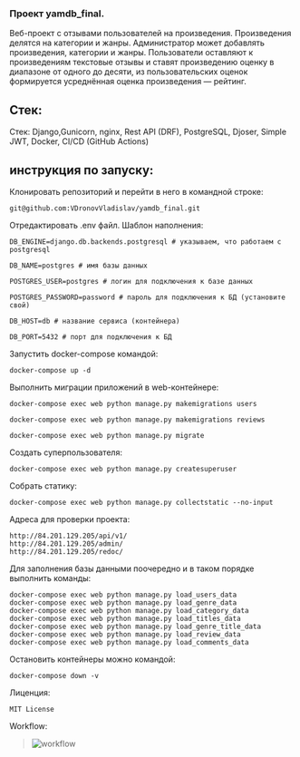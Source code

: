 ### Проект yamdb_final.
Веб-проект c отзывами пользователей на произведения.
Произведения делятся на категории и жанры. Администратор может добавлять произведения, категории и жанры.
Пользователи оставляют к произведениям текстовые отзывы и ставят произведению оценку в диапазоне от одного до десяти, из пользовательских оценок формируется усреднённая оценка произведения — рейтинг.
## Стек:
Стек: Django,Gunicorn, nginx, Rest API (DRF), PostgreSQL, Djoser, Simple JWT, Docker, CI/CD (GitHub
Actions)
## инcтрукция по запуску:

  
Клонировать репозиторий и перейти в него в командной строке:
  
```
git@github.com:VDronovVladislav/yamdb_final.git
```

Отредактировать .env файл. Шаблон наполнения:
```
DB_ENGINE=django.db.backends.postgresql # указываем, что работаем с postgresql

DB_NAME=postgres # имя базы данных

POSTGRES_USER=postgres # логин для подключения к базе данных

POSTGRES_PASSWORD=password # пароль для подключения к БД (установите свой)

DB_HOST=db # название сервиса (контейнера)

DB_PORT=5432 # порт для подключения к БД
```
  
Запустить docker-compose командой:
```
docker-compose up -d
```

Выполнить миграции приложений в web-контейнере:
  
```
docker-compose exec web python manage.py makemigrations users
```
```
docker-compose exec web python manage.py makemigrations reviews
```
```
docker-compose exec web python manage.py migrate
```

Создать суперпользователя:
```
docker-compose exec web python manage.py createsuperuser
```
Собрать статику:
```
docker-compose exec web python manage.py collectstatic --no-input
```

Адреса для проверки проекта:
```
http://84.201.129.205/api/v1/
http://84.201.129.205/admin/
http://84.201.129.205/redoc/
```

Для заполнения базы данными поочередно и в таком порядке выполнить команды:
```
docker-compose exec web python manage.py load_users_data
docker-compose exec web python manage.py load_genre_data
docker-compose exec web python manage.py load_category_data
docker-compose exec web python manage.py load_titles_data
docker-compose exec web python manage.py load_genre_title_data
docker-compose exec web python manage.py load_review_data
docker-compose exec web python manage.py load_comments_data
```

Остановить контейнеры можно командой:
```
docker-compose down -v
```

Лиценция:
```
MIT License
```

Workflow:
> ![workflow](https://github.com/VDronovVladislav/yamdb_final/actions/workflows/yamdb_workflow.yml/badge.svg)
